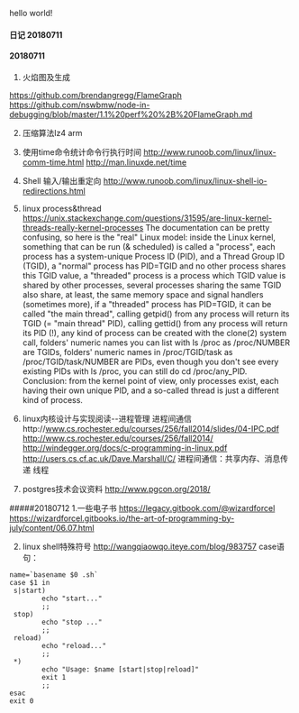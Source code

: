 hello world!

#### 日记 20180711

#### 20180711 

1. 火焰图及生成 

https://github.com/brendangregg/FlameGraph
https://github.com/nswbmw/node-in-debugging/blob/master/1.1%20perf%20%2B%20FlameGraph.md

2. 压缩算法lz4 arm

3. 使用time命令统计命令行执行时间
http://www.runoob.com/linux/linux-comm-time.html
http://man.linuxde.net/time

4. Shell 输入/输出重定向
http://www.runoob.com/linux/linux-shell-io-redirections.html

5. linux process&thread
https://unix.stackexchange.com/questions/31595/are-linux-kernel-threads-really-kernel-processes
The documentation can be pretty confusing, so here is the "real" Linux model:
inside the Linux kernel, something that can be run (& scheduled) is called a "process",
each process has a system-unique Process ID (PID), and a Thread Group ID (TGID),
a "normal" process has PID=TGID and no other process shares this TGID value,
a "threaded" process is a process which TGID value is shared by other processes,
several processes sharing the same TGID also share, at least, the same memory space and signal handlers (sometimes more),
if a "threaded" process has PID=TGID, it can be called "the main thread",
calling getpid() from any process will return its TGID (= "main thread" PID),
calling gettid() from any process will return its PID (!),
any kind of process can be created with the clone(2) system call,
folders' numeric names you can list with ls /proc as /proc/NUMBER are TGIDs,
folders' numeric names in /proc/TGID/task as /proc/TGID/task/NUMBER are PIDs,
even though you don't see every existing PIDs with ls /proc, you can still do cd /proc/any_PID.
Conclusion: from the kernel point of view, only processes exist, each having their own unique PID, and a so-called thread is just a different kind of process.

6. linux内核设计与实现阅读--进程管理
进程间通信http://www.cs.rochester.edu/courses/256/fall2014/slides/04-IPC.pdf
http://www.cs.rochester.edu/courses/256/fall2014/
http://windegger.org/docs/c-programming-in-linux.pdf
http://users.cs.cf.ac.uk/Dave.Marshall/C/
进程间通信：共享内存、消息传递
线程

7. postgres技术会议资料
http://www.pgcon.org/2018/


#####20180712
1.一些电子书 
https://legacy.gitbook.com/@wizardforcel
https://wizardforcel.gitbooks.io/the-art-of-programming-by-july/content/06.07.html

2. linux shell特殊符号
http://wangqiaowqo.iteye.com/blog/983757
case语句：
```shell
name=`basename $0 .sh`
case $1 in
 s|start)
        echo "start..."
        ;;
 stop)
        echo "stop ..."
        ;;
 reload)
        echo "reload..."
        ;;
 *)
        echo "Usage: $name [start|stop|reload]"
        exit 1
        ;;
esac
exit 0
```




